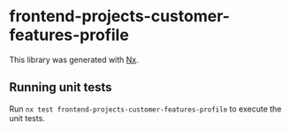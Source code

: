 # frontend-projects-customer-features-profile

This library was generated with [Nx](https://nx.dev).

## Running unit tests

Run `nx test frontend-projects-customer-features-profile` to execute the unit tests.
